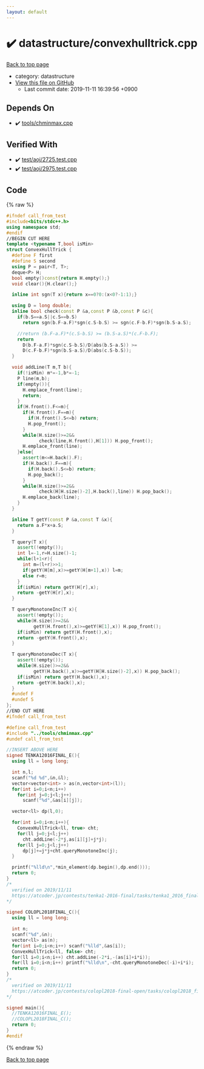 ```yaml
---
layout: default
---
```


<!-- mathjax config similar to math.stackexchange -->
<script type="text/javascript" async
  src="https://cdnjs.cloudflare.com/ajax/libs/mathjax/2.7.5/MathJax.js?config=TeX-MML-AM_CHTML">
</script>
<script type="text/x-mathjax-config">
  MathJax.Hub.Config({
    TeX: { equationNumbers: { autoNumber: "AMS" }},
    tex2jax: {
      inlineMath: [ ['$','$'] ],
      processEscapes: true
    },
    "HTML-CSS": { matchFontHeight: false },
    displayAlign: "left",
    displayIndent: "2em"
  });
</script>

<script type="text/javascript" src="https://cdnjs.cloudflare.com/ajax/libs/jquery/3.4.1/jquery.min.js"></script>
<script src="https://cdn.jsdelivr.net/npm/jquery-balloon-js@1.1.2/jquery.balloon.min.js" integrity="sha256-ZEYs9VrgAeNuPvs15E39OsyOJaIkXEEt10fzxJ20+2I=" crossorigin="anonymous"></script>
<script type="text/javascript" src="../../assets/js/copy-button.js"></script>
<link rel="stylesheet" href="../../assets/css/copy-button.css" />


# :heavy_check_mark: datastructure/convexhulltrick.cpp
<a href="../../index.html">Back to top page</a>

* category: datastructure
* <a href="{{ site.github.repository_url }}/blob/master/datastructure/convexhulltrick.cpp">View this file on GitHub</a>
    - Last commit date: 2019-11-11 16:39:56 +0900




## Depends On
* :heavy_check_mark: <a href="../tools/chminmax.cpp.html">tools/chminmax.cpp</a>


## Verified With
* :heavy_check_mark: <a href="../../verify/test/aoj/2725.test.cpp.html">test/aoj/2725.test.cpp</a>
* :heavy_check_mark: <a href="../../verify/test/aoj/2975.test.cpp.html">test/aoj/2975.test.cpp</a>


## Code
{% raw %}
```cpp
#ifndef call_from_test
#include<bits/stdc++.h>
using namespace std;
#endif
//BEGIN CUT HERE
template <typename T,bool isMin>
struct ConvexHullTrick {
  #define F first
  #define S second
  using P = pair<T, T>;
  deque<P> H;
  bool empty()const{return H.empty();}
  void clear(){H.clear();}

  inline int sgn(T x){return x==0?0:(x<0?-1:1);}

  using D = long double;
  inline bool check(const P &a,const P &b,const P &c){
    if(b.S==a.S||c.S==b.S)
      return sgn(b.F-a.F)*sgn(c.S-b.S) >= sgn(c.F-b.F)*sgn(b.S-a.S);

    //return (b.F-a.F)*(c.S-b.S) >= (b.S-a.S)*(c.F-b.F);
    return
      D(b.F-a.F)*sgn(c.S-b.S)/D(abs(b.S-a.S)) >=
      D(c.F-b.F)*sgn(b.S-a.S)/D(abs(c.S-b.S));
  }

  void addLine(T m,T b){
    if(!isMin) m*=-1,b*=-1;
    P line(m,b);
    if(empty()){
      H.emplace_front(line);
      return;
    }
    if(H.front().F<=m){
      if(H.front().F==m){
        if(H.front().S<=b) return;
        H.pop_front();
      }
      while(H.size()>=2&&
            check(line,H.front(),H[1])) H.pop_front();
      H.emplace_front(line);
    }else{
      assert(m<=H.back().F);
      if(H.back().F==m){
        if(H.back().S<=b) return;
        H.pop_back();
      }
      while(H.size()>=2&&
            check(H[H.size()-2],H.back(),line)) H.pop_back();
      H.emplace_back(line);
    }
  }

  inline T getY(const P &a,const T &x){
    return a.F*x+a.S;
  }

  T query(T x){
    assert(!empty());
    int l=-1,r=H.size()-1;
    while(l+1<r){
      int m=(l+r)>>1;
      if(getY(H[m],x)>=getY(H[m+1],x)) l=m;
      else r=m;
    }
    if(isMin) return getY(H[r],x);
    return -getY(H[r],x);
  }

  T queryMonotoneInc(T x){
    assert(!empty());
    while(H.size()>=2&&
          getY(H.front(),x)>=getY(H[1],x)) H.pop_front();
    if(isMin) return getY(H.front(),x);
    return -getY(H.front(),x);
  }

  T queryMonotoneDec(T x){
    assert(!empty());
    while(H.size()>=2&&
          getY(H.back(),x)>=getY(H[H.size()-2],x)) H.pop_back();
    if(isMin) return getY(H.back(),x);
    return -getY(H.back(),x);
  }
  #undef F
  #undef S
};
//END CUT HERE
#ifndef call_from_test

#define call_from_test
#include "../tools/chminmax.cpp"
#undef call_from_test

//INSERT ABOVE HERE
signed TENKA12016FINAL_E(){
  using ll = long long;

  int n,l;
  scanf("%d %d",&n,&l);
  vector<vector<int> > as(n,vector<int>(l));
  for(int i=0;i<n;i++)
    for(int j=0;j<l;j++)
      scanf("%d",&as[i][j]);

  vector<ll> dp(l,0);

  for(int i=0;i<n;i++){
    ConvexHullTrick<ll, true> cht;
    for(ll j=0;j<l;j++)
      cht.addLine(-2*j,as[i][j]+j*j);
    for(ll j=0;j<l;j++)
      dp[j]+=j*j+cht.queryMonotoneInc(j);
  }

  printf("%lld\n",*min_element(dp.begin(),dp.end()));
  return 0;
}
/*
  verified on 2019/11/11
  https://atcoder.jp/contests/tenka1-2016-final/tasks/tenka1_2016_final_e
*/

signed COLOPL2018FINAL_C(){
  using ll = long long;

  int n;
  scanf("%d",&n);
  vector<ll> as(n);
  for(int i=0;i<n;i++) scanf("%lld",&as[i]);
  ConvexHullTrick<ll, false> cht;
  for(ll i=0;i<n;i++) cht.addLine(-2*i,-(as[i]+i*i));
  for(ll i=0;i<n;i++) printf("%lld\n",-cht.queryMonotoneDec(-i)+i*i);
  return 0;
}
/*
  verified on 2019/11/11
  https://atcoder.jp/contests/colopl2018-final-open/tasks/colopl2018_final_c
*/

signed main(){
  //TENKA12016FINAL_E();
  //COLOPL2018FINAL_C();
  return 0;
}
#endif

```
{% endraw %}

<a href="../../index.html">Back to top page</a>

